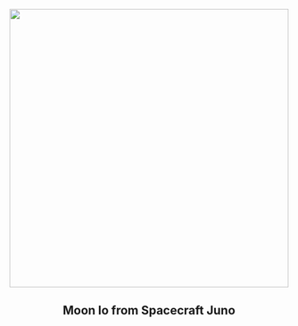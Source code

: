 
<p align="center"><img src="https://apod.nasa.gov/apod/image/2310/IoFlyby_Juno_960.jpg" width="500" height="500"></p>
<h2 align="center"> Moon Io from Spacecraft Juno </h2>

